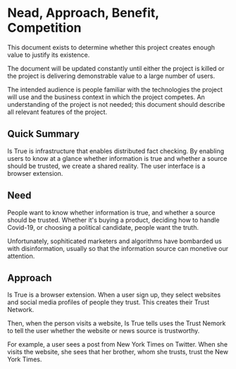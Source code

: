 # Nead, Approach, Benefit, Competition 
This document exists to determine whether this project creates enough value to justify its existence.

The document will be updated constantly until either the project is killed or the project is delivering demonstrable value to a large number of users.

The intended audience is people familiar with the technologies the project will use and the business context in which the project competes. An understanding of the project is not needed; this document should describe all relevant features of the project.

## Quick Summary
Is True is infrastructure that enables distributed fact checking. By enabling users to know at a glance whether information is true and whether a source should be trusted, we create a shared reality. The user interface is a browser extension.

## Need
People want to know whether information is true, and whether a source should be trusted. Whether it's buying a product, deciding how to handle Covid-19, or choosing a political candidate, people want the truth. 

Unfortunately, sophiticated marketers and algorithms have bombarded us with disinformation, usually so that the information source can monetive our attention. 

## Approach
Is True is a browser extension. When a user sign up, they select websites and social media profiles of people they trust. This creates their Trust Network.

Then, when the person visits a website, Is True tells uses the Trust Nemork to tell the user whether the website or news source is trustworthy.

For example, a user sees a post from New York Times on Twitter. When she visits the website, she sees that her brother, whom she trusts, trust the New York Times. 

